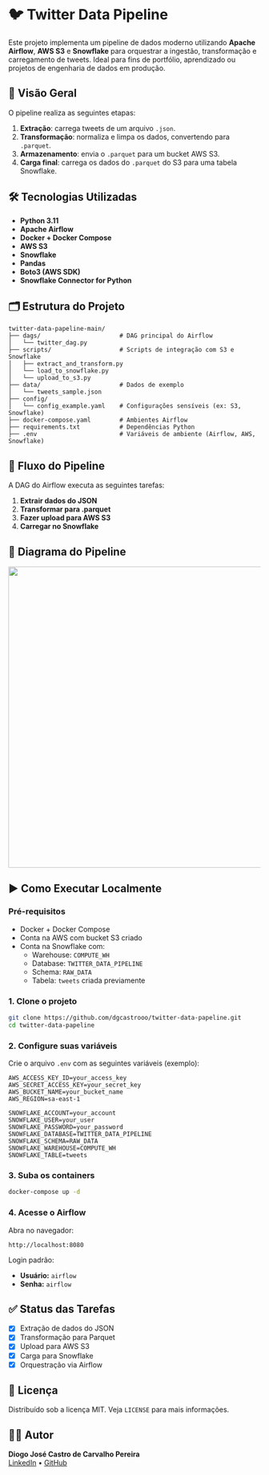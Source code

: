 
# 🐦 Twitter Data Pipeline

Este projeto implementa um pipeline de dados moderno utilizando **Apache Airflow**, **AWS S3** e **Snowflake** para orquestrar a ingestão, transformação e carregamento de tweets. Ideal para fins de portfólio, aprendizado ou projetos de engenharia de dados em produção.

## 📌 Visão Geral

O pipeline realiza as seguintes etapas:

1. **Extração**: carrega tweets de um arquivo `.json`.
2. **Transformação**: normaliza e limpa os dados, convertendo para `.parquet`.
3. **Armazenamento**: envia o `.parquet` para um bucket AWS S3.
4. **Carga final**: carrega os dados do `.parquet` do S3 para uma tabela Snowflake.

## 🛠️ Tecnologias Utilizadas

- **Python 3.11**
- **Apache Airflow**
- **Docker + Docker Compose**
- **AWS S3**
- **Snowflake**
- **Pandas**
- **Boto3 (AWS SDK)**
- **Snowflake Connector for Python**

## 🗂️ Estrutura do Projeto

```
twitter-data-papeline-main/
├── dags/                      # DAG principal do Airflow
│   └── twitter_dag.py
├── scripts/                   # Scripts de integração com S3 e Snowflake
│   ├── extract_and_transform.py
│   └── load_to_snowflake.py
│   └── upload_to_s3.py 
├── data/                      # Dados de exemplo
│   └── tweets_sample.json
├── config/
│   └── config_example.yaml    # Configurações sensíveis (ex: S3, Snowflake)
├── docker-compose.yaml        # Ambientes Airflow
├── requirements.txt           # Dependências Python
├── .env                       # Variáveis de ambiente (Airflow, AWS, Snowflake)
```

## 🔁 Fluxo do Pipeline

A DAG do Airflow executa as seguintes tarefas:

1. **Extrair dados do JSON**
2. **Transformar para .parquet**
3. **Fazer upload para AWS S3**
4. **Carregar no Snowflake**

## 📸 Diagrama do Pipeline

<p align="center">
  <img src="pipeline_diagram.png" width="600px">
</p>

## ▶️ Como Executar Localmente

### Pré-requisitos

- Docker + Docker Compose
- Conta na AWS com bucket S3 criado
- Conta na Snowflake com:
  - Warehouse: `COMPUTE_WH`
  - Database: `TWITTER_DATA_PIPELINE`
  - Schema: `RAW_DATA`
  - Tabela: `tweets` criada previamente

### 1. Clone o projeto

```bash
git clone https://github.com/dgcastrooo/twitter-data-papeline.git
cd twitter-data-papeline
```

### 2. Configure suas variáveis

Crie o arquivo `.env` com as seguintes variáveis (exemplo):

```env
AWS_ACCESS_KEY_ID=your_access_key
AWS_SECRET_ACCESS_KEY=your_secret_key
AWS_BUCKET_NAME=your_bucket_name
AWS_REGION=sa-east-1

SNOWFLAKE_ACCOUNT=your_account
SNOWFLAKE_USER=your_user
SNOWFLAKE_PASSWORD=your_password
SNOWFLAKE_DATABASE=TWITTER_DATA_PIPELINE
SNOWFLAKE_SCHEMA=RAW_DATA
SNOWFLAKE_WAREHOUSE=COMPUTE_WH
SNOWFLAKE_TABLE=tweets
```

### 3. Suba os containers

```bash
docker-compose up -d
```

### 4. Acesse o Airflow

Abra no navegador:

```
http://localhost:8080
```

Login padrão:

- **Usuário:** `airflow`
- **Senha:** `airflow`

## ✅ Status das Tarefas

- [x] Extração de dados do JSON
- [x] Transformação para Parquet
- [x] Upload para AWS S3
- [x] Carga para Snowflake
- [x] Orquestração via Airflow

## 📄 Licença

Distribuído sob a licença MIT. Veja `LICENSE` para mais informações.

## 🙋‍♂️ Autor

**Diogo José Castro de Carvalho Pereira**  
[LinkedIn](https://www.linkedin.com/in/dgcastrooo/) • [GitHub](https://github.com/dgcastrooo)
